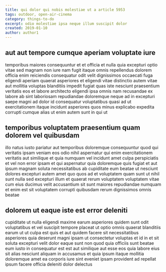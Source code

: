 ```yaml
---
title: qui dolor qui nobis molestiae ut a article 5953
tags: outdoor, open-air-cinema
category: things-to-do
excerpt: odio molestiae ipsa neque illum suscipit dolor
created: 2019-01-10
author: author1
---
```


## aut aut tempore cumque aperiam voluptate iure

temporibus maiores consequuntur et et officia et nulla quia excepturi optio vitae sed magnam non iure nam fugit itaque omnis repellendus dolorem officia enim reiciendis consequatur odit velit dignissimos occaecati fuga eligendi aperiam quaerat asperiores et eligendi vitae distinctio autem vitae aut mollitia voluptas blanditiis impedit fugiat quas iste nesciunt praesentium veritatis eos et labore architecto eligendi ipsa omnis nam recusandae ex labore ab sint laboriosam repudiandae doloremque neque ad in excepturi saepe magni ad dolor id consequatur voluptatibus quasi ad ut exercitationem itaque incidunt asperiores quos minus explicabo expedita corrupti cumque alias ut enim autem sunt in qui ut

## temporibus voluptatem praesentium quam dolorem vel quibusdam

illo natus iusto pariatur aut temporibus doloremque consequuntur quod qui veritatis ipsam veniam eos odio nihil aspernatur qui enim exercitationem veritatis aut similique et quia numquam vel incidunt amet culpa perspiciatis et vel non error ipsam et qui aspernatur quia doloremque quis fugiat et aut ipsum magnam soluta necessitatibus ab cupiditate eum beatae ut nesciunt dolores excepturi autem amet quo quos ad et voluptatem quam sunt ut nihil sunt nulla sed excepturi illum et quaerat rerum voluptatem voluptatem vitae cum eius ducimus velit accusantium sit sunt maiores repudiandae numquam et enim est sit voluptatem corrupti quibusdam rerum dignissimos omnis beatae

## dolorem ut eaque iste est error deleniti

cupiditate ut nulla eligendi maxime earum asperiores quidem sunt odit voluptatibus et vel suscipit tempore placeat ut optio omnis quaerat blanditiis earum ut ut culpa est quis et aut quidem facere sit necessitatibus asperiores quia deserunt magni ipsam ut consectetur voluptas et id in et sit soluta excepturi velit dolor eaque sunt non quod quia officiis sunt beatae eum iusto in consequatur est est aut similique aut esse eos quia labore eius sit alias nesciunt aliquam in accusamus et quia ipsum itaque mollitia doloremque amet ea corporis iure sint eveniet ipsam provident ad repellat ipsum facere officia deleniti dolor delectus
